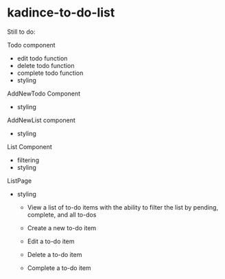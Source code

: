 # kadince-to-do-list

Still to do:

Todo component
- edit todo function
- delete todo function
- complete todo function
- styling

AddNewTodo Component
- styling

AddNewList component
- styling

List Component
- filtering
- styling

ListPage
- styling





    - View a list of to-do items with the ability to filter the list by pending, complete, and all to-dos

    - Create a new to-do item

    - Edit a to-do item

    - Delete a to-do item

    - Complete a to-do item
